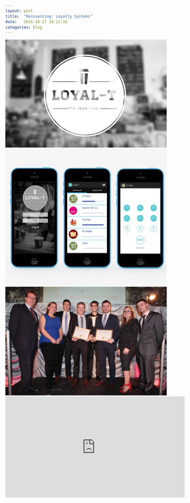 ```yaml
---
layout: post
title:  "Reinventing: Loyalty Systems"
date:   2015-10-27 18:11:16
categories: blog
---
```



<div class="honeycombpic">
<img src="https://raw.githubusercontent.com/bawn92/bawn92.github.io/master/assets/img/loyal-t.jpg"/>
</div>

<div class="honeycombpic">
<img src="https://raw.githubusercontent.com/bawn92/bawn92.github.io/master/assets/img/loyal-t-mobile.jpg"/>
</div>

<div class="honeycombpic">
<img src="https://raw.githubusercontent.com/bawn92/bawn92.github.io/master/assets/img/loyal-t-win.jpg"/>
</div>

<iframe width="560" height="315" src="https://www.youtube.com/embed/GvuPsLVoun4" frameborder="0" allow="accelerometer; autoplay; clipboard-write; encrypted-media; gyroscope; picture-in-picture" allowfullscreen></iframe>